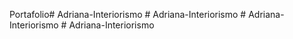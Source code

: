 Portafolio#   A d r i a n a - I n t e r i o r i s m o  
 #   A d r i a n a - I n t e r i o r i s m o  
 #   A d r i a n a - I n t e r i o r i s m o  
 #   A d r i a n a - I n t e r i o r i s m o  
 